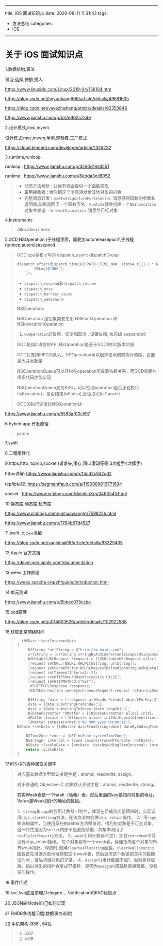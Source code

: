 
---
title: iOS 面试知识点
date: 2020-08-11 11:31:43
tags:
  - 方法总结
categories:
  - iOS
---

# 关于 iOS 面试知识点

<!--more-->


1.数据结构,算法

冒泡,选择,快排,插入

https://www.linuxidc.com/Linux/2019-04/158184.htm

https://blog.csdn.net/heyuchang666/article/details/49891635

https://blog.csdn.net/yeyazhishang/article/details/82353846

https://www.jianshu.com/p/b37e962a734e

2.设计模式,mvc,mvvm

设计模式:mvc,mvvm,单例,观察者,工厂模式

https://cloud.tencent.com/developer/article/1336232

3.runtime,runloop

runloop : https://www.jianshu.com/p/d260d18dd551

runtime :  https://www.jianshu.com/p/6ebda3cd8052 

> - 动态方法解析  : 让你有机会提供一个函数实现
> - 备用接收者 : 给你把这个消息转发给其他对象的机会
> - 完整消息转发 :`-methodSignatureForSelector:`消息获得函数的参数和返回值,如果返回了一个函数签名，`Runtime`就会创建一个`NSInvocation` 对象并发送 `-forwardInvocation:`消息给目标对象

4.Instruments

> Allocation  Leaks

5.GCD,NSOperation (子线程里面，需要加autoreleasepool?,子线程 runloop,autoreleasepool)

> GCD cpu多核 c写的  dispatch_async  dispatchGroup 
>
> ```objectivec
> dispatch_after(dispatch_time(DISPATCH_TIME_NOW, (int64_t)(1.0 * NSEC_PER_SEC)), dispatch_get_main_queue(), ^{
>         NSLog(@"666");
>     });
> ```
>
> - `dispatch_suspend`和`dispatch_resume`
> - `dispatch_once`
> - `dispatch_barrier_async`
> - `dispatch_semaphore`
>
> NSOperation: 
>
> NSOperation 是抽象类要使用  NSBlockOperation 和 NSInvocationOperation
>
> 1. `NSOperation`的暂停、恢复和取消 , 设置依赖, 优先级  suspended
>
> GCD是纯C语言的API,NSOperation是基于GCD的OC版本封装
>
> GCD只支持FIFO的队列，NSOperation可以很方便地调整执行顺序，设置最大并发数量
>
> NSOperationQueue可以轻松在operation间设置依赖关系，而GCD需要些很多代码才能实现
>
> NSOperationQueue支持KVO，可以检测operation是否正在执行(isExecuted)，是否结束(isFinisn),是否取消(isCancel)
>
> GCD的执行速度比NSOperation快
>
>

https://www.jianshu.com/p/5593af00c597

6.hybrid app 开发原理

> jscore

7.swift

>

8.工程组件化

>

9.https,http ,tcp/ip,socket (请求头,缓存,窗口滑动等等,3次握手4次挥手)

https详解: https://www.jianshu.com/p/14cd2c9d2cd2

tcp/ip协议: https://segmentfault.com/a/1190000016771604

socket : https://www.cnblogs.com/dolphinX/p/3460545.html

10.静态库,动态库,私有库

https://www.cnblogs.com/junhuawang/p/7598236.html

https://www.jianshu.com/p/1764b67d4527

11.swift ,c,c++混编

https://blog.csdn.net/yaojinhai06/article/details/93329405

12.Apple 官方文档

https://developer.apple.com/documentation

13.weex 工作原理

https://weex.apache.org/zh/guide/introduction.html

14.单元测试

https://www.jianshu.com/p/8bbec078cabe

15.pod原理

https://blog.csdn.net/u014600626/article/details/102922568

16.获取北京网络时间

> ```objectivec
> - (NSDate *)getInternetDate
> {
>      NSString *urlString = @"http://m.baidu.com";
>      urlString = [urlString stringByAddingPercentEscapesUsingEncoding: NSUTF8StringEncoding];
>      NSMutableURLRequest *request = [[NSMutableURLRequest alloc] init];
>      [request setURL:[NSURL URLWithString: urlString]];
>      [request setCachePolicy:NSURLRequestReloadIgnoringCacheData];
>      [request setTimeoutInterval: 2];
>      [request setHTTPShouldHandleCookies:FALSE];
>      [request setHTTPMethod:@"GET"];
>       NSHTTPURLResponse *response;
>      [NSURLConnection sendSynchronousRequest:request returningResponse:&response error:nil];
>  
>      NSString *date = [[response allHeaderFields] objectForKey:@"Date"];
>      date = [date substringFromIndex:5];
>      date = [date substringToIndex:[date length]-4];
>      NSDateFormatter *dMatter = [[NSDateFormatter alloc] init];
>      dMatter.locale = [[NSLocale alloc] initWithLocaleIdentifier:@"en_US"];
>      [dMatter setDateFormat:@"dd MMM yyyy HH:mm:ss"];
> NSDate *netDate = [[dMatter dateFromString:date] dateByAddingTimeInterval:60*60*8];
>     
>     NSTimeZone *zone = [NSTimeZone systemTimeZone];
>     NSInteger interval = [zone secondsFromGMTForDate: netDate];
>     NSDate *localeDate = [netDate  dateByAddingTimeInterval: interval];
>     return localeDate;
> }
> ```

17.iOS 中的各种属性关键字

> 对应基本数据类型默认关键字是：atomic, readwrite, assign。
>
> 对于普通的 Objective-C 对象默认关键字是：atomic, readwrite, strong。
>
> **其实Weak表是一个hash（哈希）表，然后里面的key是指向对象的地址，Value是Weak指针的地址的数组。**
>
> 1、`strong`和`copy`的引用计数器+1特性，体现在给成员变量赋值时，实际调用`objc_storeStrong`方法，在该方法内会做`objc_retain`操作。
> 2、用`copy`修饰的属性，当使用系统的setter方法赋值时，得到的对象是不可变对象。 这一特性是因为`setter`内部不是直接赋值，其根本调用了`reallySetProperty`方法。
> 3、`weak`引用计数器不加1，即在`storeWeak`中并没有objc_retain操作。 每个对象都有一个weak表，存储指向这个对象的所有weak指针。释放时,调用`clearDeallocating`函数。`clearDeallocating`函数首先根据对象地址获取这个weak表，然后遍历这个数组把其中的数据设为nil，最后清理对象的记录。
> 4、`assign`引用计数器不加1，当对象释放后，指向对象的指针会变成野指针，是因为`assign`内部就是直接赋值，没有任何操作。
>
>

18.事件传递

19.kvc,kvo底层原理,Delegate 、Notification和KVO优缺点

20.JSON转Model自己如何实现

21.FMDB多线程问题(数据事务设置)

22.手机架构 i386 , 64位



> 1. 5:07  
> 2. 5:08

